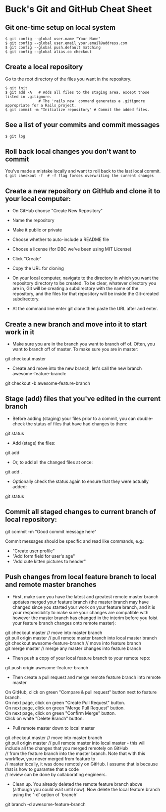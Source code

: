 # Buck's Git and GitHub Cheat Sheet

## Git one-time setup on local system
```
$ git config --global user.name "Your Name"
$ git config --global user.email your.email@address.com
$ git config --global push.default matching
$ git config --global alias.co checkout
```

## Create a local repository
Go to the root directory of the files you want in the repository.
```
$ git init
$ git add -A   # Adds all files to the staging area, except those listed in .gitignore.
               # The 'rails new' command generates a .gitignore appropriate for a Rails project.
$ git commit -m "Initialize repository" # Commit the added files.
```
## See a list of your commits and commit messages
`$ git log`

## Roll back local changes you don't want to commit
You've made a mistake locally and want to roll back to the last local commit.
`$ git checkout -f  # -f flag forces overwriting the current changes`

## Create a new repository on GitHub and clone it to your local computer:

- On GitHub choose "Create New Repository"
- Name the repository
- Make it public or private
- Choose whether to auto-include a README file
- Choose a license (for DBC we've been using MIT License)
- Click "Create"
- Copy the URL for cloning

- On your local computer, navigate to the directory in which you want the repository directory to be created.  To be clear, whatever directory you are in, Git will be creating a subdirectory with the name of the repository, and the files for that repository will be inside the Git-created subdirectory.
- At the command line enter
git clone
then paste the URL after and enter.

## Create a new branch and move into it to start work in it

- Make sure you are in the branch you want to branch off of.  Often, you want to branch off of master.  To make sure you are in master:

git checkout master

- Create and move into the new branch, let's call the new branch awesome-feature-branch:

git checkout -b awesome-feature-branch

## Stage (add) files that you've edited in the current branch

- Before adding (staging) your files prior to a commit, you can double-check the status of files that have had changes to them:

git status

- Add (stage) the files:

git add <filename>

- Or, to add all the changed files at once:

git add .

- Optionally check the status again to ensure that they were actually added:

git status

## Commit all staged changes to current branch of local repository:

git commit -m "Good commit message here"

Commit messages should be specific and read like commands, e.g.:
- "Create user profile"
- "Add form field for user's age"
- "Add cute kitten pictures to header"

## Push changes from local feature branch to local and remote master branches

- First, make sure you have the latest and greatest remote master branch updates merged your feature branch (the master branch may have changed since you started your work on your feature branch, and it is your responsibility to make sure your changes are compatible with however the master branch has changed in the interim before you foist your feature branch changes onto remote master):

git checkout master  // move into master branch  
git pull origin master  // pull remote master branch into local master branch  
git checkout awesome-feature-branch  // move into feature branch  
git merge master  // merge any master changes into feature branch

- Then push a copy of your local feature branch to your remote repo:

git push origin awesome-feature-branch

- Then create a pull request and merge remote feature branch into remote master

On GitHub, click on green "Compare & pull request" button next to feature branch.  
On next page, click on green "Create Pull Request" button.  
On next page, click on green "Merge Pull Request" button.  
On next page, click on green "Confirm Merge" button.  
Click on white "Delete Branch" button.

- Pull remote master down to local master

git checkout master  // move into master branch  
git pull origin master  // pull remote master into local master - this will include all the changes that you merged remotely on GitHub  
                        // from the feature branch into the master branch.  Note that with this workflow, you never merged from feature to  
                        // master locally, it was done remotely on GitHub.  I assume that is because that is how to guarantee that a code  
                        // review can be done by collaborating engineers.

- Clean up.  You already deleted the remote feature branch above (although you could wait until now).  Now delete the local feature branch using the '-d' option of 'branch'

git branch -d awesome-feature-branch
